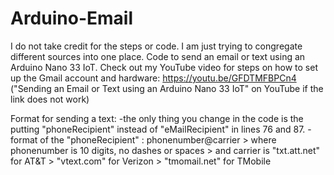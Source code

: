 # Arduino-Email
I do not take credit for the steps or code. I am just trying to congregate different sources into one place.
Code to send an email or text using an Arduino Nano 33 IoT. 
Check out my YouTube video for steps on how to set up the Gmail account and hardware: https://youtu.be/GFDTMFBPCn4 
("Sending an Email or Text using an Arduino Nano 33 IoT" on YouTube if the link does not work)

Format for sending a text:
-the only thing you change in the code is the putting "phoneRecipient" instead of "eMailRecipient" in lines 76 and 87.
-format of the "phoneRecipient" : phonenumber@carrier   > where phonenumber is 10 digits, no dashes or spaces
                                                        > and carrier is "txt.att.net" for AT&T
                                                        >                "vtext.com" for Verizon
                                                        >                "tmomail.net" for TMobile
